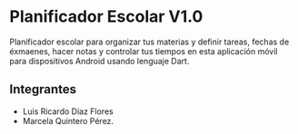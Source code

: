 # Planificador Escolar V1.0

Planificador escolar para organizar tus materias y definir tareas, fechas de éxmaenes, hacer notas y 
controlar tus tiempos en esta aplicación móvil para dispositivos Android usando lenguaje Dart.

## Integrantes
- Luis Ricardo Díaz Flores
- Marcela Quintero Pérez.
